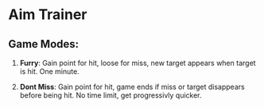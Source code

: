 # Aim Trainer

## Game Modes:
1. __Furry__: Gain point for hit, loose for miss, new target appears when target is hit. One minute.

2. __Dont Miss__: Gain point for hit, game ends if miss or target disappears before being hit. No time limit, get progressivly quicker.